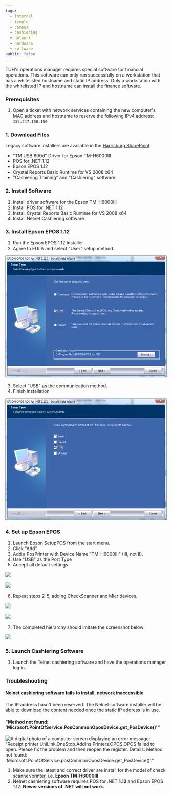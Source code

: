 ```yaml
---
tags:
  - internal
  - temple
  - campus
  - cashiering
  - network
  - hardware
  - software
public: false
---
```

TUH's operations manager requires special software for financial operations. This software can only run successfully on a workstation that has a whitelisted hostname and static IP address. Only a workstation with the whitelisted IP and hostname can install the finance software.

### Prerequisites

1. Open a ticket with network services containing the new computer's MAC address and hostname to reserve the following IPv4 address: `155.247.100.150`

### 1. Download Files

Legacy software installers are available in the [Harrisburg SharePoint](https://tuprd.sharepoint.com/:f:/r/sites/hbg/Shared%20Documents/Technology/Software/Cashiering?csf=1&web=1&e=WVpuGX).

- "TM USB 800d" Driver for Epson TM-H6000III
- POS for .NET 1.12
- Epson EPOS 1.12
- Crystal Reports Basic Runtime for VS 2008 x64
- "Cashiering Training" and "Cashiering" software

### 2. Install Software

1. Install driver software for the Epson TM-H6000III
2. Install POS for .NET 1.12
3. Install Crystal Reports Basic Runtime for VS 2008 x64
4. Install Nelnet Cashiering software

### 3. Install Epson EPOS 1.12

1. Run the Epson EPOS 1.12 Installer
2. Agree to EULA and select "User" setup method

![](/assets/images/user.png)

3. Select "USB" as the communication method.
4. Finish installation

![](/assets/images/usb12.png)

### 4. Set up Epson EPOS

1. Launch Epson SetupPOS from the start menu.
2. Click "Add"
3. Add a PosPrinter with Device Name "TM-H6000III" (III, not II).
4. Use "USB" as the Port Type
5. Accept all default settings

![](https://sites.temple.edu/hbghelp/files/2024/12/landing.png)

![](https://sites.temple.edu/hbghelp/files/2024/12/tmh6000iii.png)

6. Repeat steps 2-5, adding CheckScanner and Micr devices.

![](https://sites.temple.edu/hbghelp/files/2024/12/checkscanner.png)

![](https://sites.temple.edu/hbghelp/files/2024/12/micr.png)

7. The completed hierarchy should imitate the screenshot below:

![](https://sites.temple.edu/hbghelp/files/2024/12/result.png)

### 5. Launch Cashiering Software

1. Launch the Telnet cashiering software and have the operations manager log in.

### Troubleshooting

#### Nelnet cashiering software fails to install, network inaccessible

The IP address hasn't been reserved. The Nelnet software installer will be able to download the content needed once the static IP address is in use.

#### "Method not found: 'Microsoft.PointOfService.PosCommonOposDevice.get_PosDevice()'"

![A digital photo of a computer screen displaying an error message: "Receipt printer UniLink.OneStop.AddIns.Printers.OPOS.OPOS failed to open. Please fix the problem and then reopen the register. Details: Method not found: 'Microsoft.PointOfService.posCommonOposDevice.get_PosDevice()'."](https://sites.temple.edu/hbghelp/files/2024/12/method_not_found-1024x768.jpg)

1. Make sure the latest and correct driver are install for the model of check scanner/printer, i.e. **Epson TM-H6000III**
2. Nelnet cashiering software requires POS for .NET **1.12** and Epson EPOS 1.12. **Newer versions of .NET will not work.**
